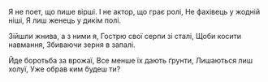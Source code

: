 Я не поет, що пише вірші.
І не актор, що грає ролі,
Не фахівець у жодній ніші,
Я лиш женець у дикім полі.

Зійшли жнива, а з ними я,
Гострю свої серпи зі сталі,
Щоби косити навмання,
Збиваючи зерня в запалі.

Йде боротьба за врожаї,
Все менше їх дають ґрунти,
Лишаються лиш холуї,
Уже обрав ким будеш ти?
